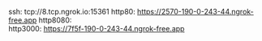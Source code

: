ssh: tcp://8.tcp.ngrok.io:15361 
http80: https://2570-190-0-243-44.ngrok-free.app 
http8080:  
http3000: https://7f5f-190-0-243-44.ngrok-free.app 
